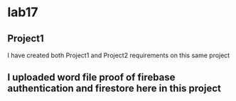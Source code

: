 # lab17
 
## Project1
I have created both Project1 and Project2 requirements on this same project

##  I uploaded word file proof of firebase authentication and firestore here in this project
